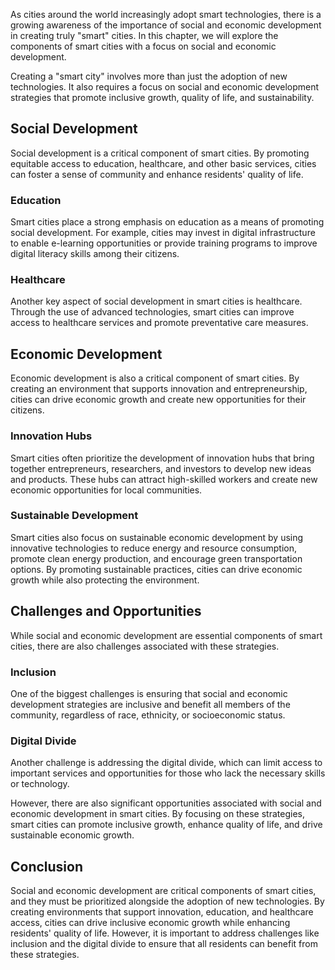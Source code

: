 
As cities around the world increasingly adopt smart technologies, there is a growing awareness of the importance of social and economic development in creating truly "smart" cities. In this chapter, we will explore the components of smart cities with a focus on social and economic development.

Creating a "smart city" involves more than just the adoption of new technologies. It also requires a focus on social and economic development strategies that promote inclusive growth, quality of life, and sustainability.

Social Development
------------------

Social development is a critical component of smart cities. By promoting equitable access to education, healthcare, and other basic services, cities can foster a sense of community and enhance residents' quality of life.

### Education

Smart cities place a strong emphasis on education as a means of promoting social development. For example, cities may invest in digital infrastructure to enable e-learning opportunities or provide training programs to improve digital literacy skills among their citizens.

### Healthcare

Another key aspect of social development in smart cities is healthcare. Through the use of advanced technologies, smart cities can improve access to healthcare services and promote preventative care measures.

Economic Development
--------------------

Economic development is also a critical component of smart cities. By creating an environment that supports innovation and entrepreneurship, cities can drive economic growth and create new opportunities for their citizens.

### Innovation Hubs

Smart cities often prioritize the development of innovation hubs that bring together entrepreneurs, researchers, and investors to develop new ideas and products. These hubs can attract high-skilled workers and create new economic opportunities for local communities.

### Sustainable Development

Smart cities also focus on sustainable economic development by using innovative technologies to reduce energy and resource consumption, promote clean energy production, and encourage green transportation options. By promoting sustainable practices, cities can drive economic growth while also protecting the environment.

Challenges and Opportunities
----------------------------

While social and economic development are essential components of smart cities, there are also challenges associated with these strategies.

### Inclusion

One of the biggest challenges is ensuring that social and economic development strategies are inclusive and benefit all members of the community, regardless of race, ethnicity, or socioeconomic status.

### Digital Divide

Another challenge is addressing the digital divide, which can limit access to important services and opportunities for those who lack the necessary skills or technology.

However, there are also significant opportunities associated with social and economic development in smart cities. By focusing on these strategies, smart cities can promote inclusive growth, enhance quality of life, and drive sustainable economic growth.

Conclusion
----------

Social and economic development are critical components of smart cities, and they must be prioritized alongside the adoption of new technologies. By creating environments that support innovation, education, and healthcare access, cities can drive inclusive economic growth while enhancing residents' quality of life. However, it is important to address challenges like inclusion and the digital divide to ensure that all residents can benefit from these strategies.
